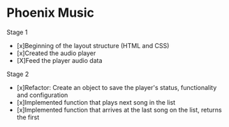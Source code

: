 # Phoenix Music

Stage 1
- [x]Beginning of the layout structure (HTML and CSS)
- [x]Created the audio player
- [X]Feed the player audio data

Stage 2
- [x]Refactor: Create an object to save the player's status, functionality and configuration
- [x]Implemented function that plays next song in the list
- [x]Implemented function that arrives at the last song on the list, returns the first